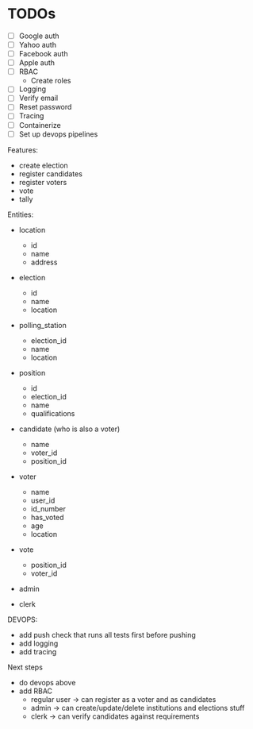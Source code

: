 # TODOs

- [ ] Google auth
- [ ] Yahoo auth
- [ ] Facebook auth
- [ ] Apple auth
- [ ] RBAC
  - Create roles
- [ ] Logging
- [ ] Verify email
- [ ] Reset password
- [ ] Tracing
- [ ] Containerize
- [ ] Set up devops pipelines

Features:

- create election
- register candidates
- register voters
- vote
- tally

Entities:

- location
  - id
  - name
  - address

- election
  - id
  - name
  - location
  <!-- - positions (list of positions in election) -->
  <!-- - polling stations -->
  <!-- - candidates -->
  <!-- - voters -->
  
- polling_station
  - election_id
  - name
  - location

  <!-- - polling_stations -->
- position
  - id
  - election_id
  - name
  - qualifications
  
- candidate (who is also a voter)
  - name
  - voter_id
  - position_id
- voter
  - name
  - user_id
  - id_number
  - has_voted
  - age
  - location
- vote
  - position_id
  - voter_id
- admin
- clerk

DEVOPS:

- add push check that runs all tests first before pushing
- add logging
- add tracing

Next steps

- do devops above
- add RBAC
  - regular user -> can register as a voter and as candidates
  - admin -> can create/update/delete institutions and elections stuff
  - clerk -> can verify candidates against requirements

